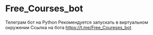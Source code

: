 # Free_Courses_bot
Телеграм бот на Python
Рекомендуется запускать в виртуальном окружении 
Ссылка на бота https://t.me/Free_Coureses_bot
